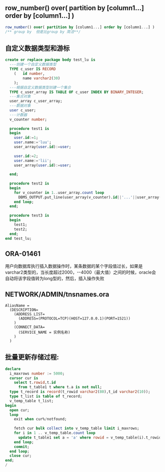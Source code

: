 ## row_number() over( partition by [column1...] order by [column1...] )
```sql
row_number() over( partition by [column1...] order by [column1...] )
/** group by  但是比group by 简洁**/
```

## 自定义数据类型和游标
```sql
create or replace package body test_lu is
  ---创建一个自定义数据类型
  TYPE c_user IS RECORD
    (   id number,
        name varchar2(30)
    );  
  ---根据自定义数据类型创建一个集合
  TYPE c_user_array IS TABLE OF c_user INDEX BY BINARY_INTEGER;  
  ---集合对象
  user_array c_user_array;
  ---数据对象
  user c_user;
  ---计数器
  v_counter number;
       
  procedure test1 is
  begin 
    user.id:=1;
    user.name:='luu';
    user_array(user.id):=user;
    
    user.id:=2;
    user.name:='lii';
    user_array(user.id):=user;    
    
  end;
  
  procedure test2 is
  begin 
    for v_counter in 1..user_array.count loop
      DBMS_OUTPUT.put_line(user_array(v_counter).id||'...'||user_array(v_counter).name);
    end loop;        
  end;
  
  procedure test3 is
  begin
    test1;
    test2;
  end;
end test_lu;
```


## ORA-01461
用户向数据库执行插入数据操作时，某条数据的某个字段值过长，如果是varchar2类型的，当长度超过2000，--4000（最大值）之间的时候，oracle会自动将该字段值转为long型的，然后，插入操作失败

## NETWORK/ADMIN/tnsnames.ora

```
AliasName = 
  (DESCRIPTION=
    (ADDRESS_LIST=
      (ADDRESS=(PROTOCOL=TCP)(HOST=127.0.0.1)(PORT=1521))
    )
    (CONNECT_DATA=
      (SERVICE_NAME = 实例名称)
    )
  )
```



## 批量更新存储过程:
```sql
declare 
  i_maxrows number := 5000;
  cursor cur is 
    select t.rowid,t.id
      from t_table1 t where t.a is not null;
  type t_record is record(t_rowid varchar2(80),t_id varchar2(10));
  type t_list is table of t_record;
  v_temp_table t_list;
begin
  open cur;
  loop
    exit when cur%/notfound;
    
    fetch cur bulk collect into v_temp_table limit i_maxrows;
    for i in 1 .. v_temp_table.count loop
      update t_table1 set a = 'a' where rowid = v_temp_table(i).t_rowid;
    end loop;
    commit;
  end loop;
  close cur;
end;
/
```

